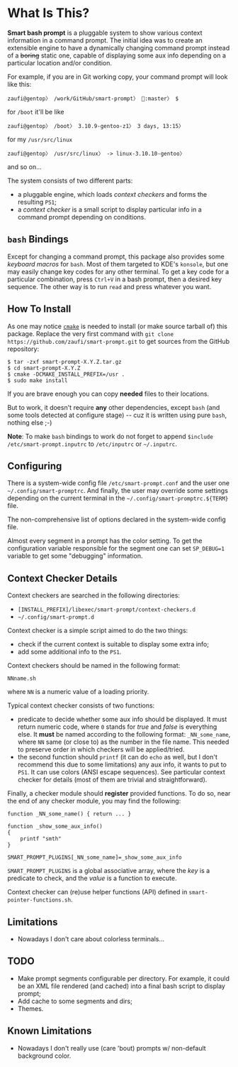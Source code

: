 What Is This?
=============

**Smart bash prompt** is a pluggable system to show various context information
in a command prompt. The initial idea was to create an extensible engine to
have a dynamically changing command prompt instead of a <strike>boring</strike>
static one, capable of displaying some aux info depending on a particular
location and/or condition.

For example, if you are in Git working copy, your command prompt will look like this:

    zaufi@gentop〉 /work/GitHub/smart-prompt〉 :master〉 $

for `/boot` it'll be like

    zaufi@gentop〉 /boot〉 3.10.9-gentoo-z1〉 3 days, 13:15〉

for my `/usr/src/linux`

    zaufi@gentop〉 /usr/src/linux〉 -> linux-3.10.10-gentoo〉

and so on...


The system consists of two different parts:
- a pluggable engine, which loads _context checkers_ and forms the resulting `PS1`;
- a _context checker_ is a small script to display particular info in a command
  prompt depending on conditions.


`bash` Bindings
---------------

Except for changing a command prompt, this package also provides some
_keyboard macros_ for `bash`. Most of them targeted to KDE's `konsole`, but one
may easily change key codes for any other terminal. To get a key code for a
particular combination, press `Ctrl+V` in a bash prompt, then a desired key
sequence. The other way is to run `read` and press whatever you want.


How To Install
--------------

As one may notice [`cmake`](http://cmake.org) is needed to install
(or make source tarball of) this package. Replace the very first command with
`git clone https://github.com/zaufi/smart-prompt.git` to get sources from the
GitHub repository:

    $ tar -zxf smart-prompt-X.Y.Z.tar.gz
    $ cd smart-prompt-X.Y.Z
    $ cmake -DCMAKE_INSTALL_PREFIX=/usr .
    $ sudo make install

If you are brave enough you can copy **needed** files to their locations.

But to work, it doesn't require **any** other dependencies, except `bash`
(and some tools detected at configure stage) -- cuz it is written using pure
`bash`, nothing else ;-)

**Note**: To make `bash` bindings to work do not forget to append
`$include /etc/smart-prompt.inputrc` to `/etc/inputrc` or `~/.inputrc`.


Configuring
-----------

There is a system-wide config file `/etc/smart-prompt.conf` and the user one
`~/.config/smart-promptrc`. And finally, the user may override some settings
depending on the current terminal in the `~/.config/smart-promptrc.${TERM}`
file.

The non-comprehensive list of options declared in the system-wide config file.

Almost every segment in a prompt has the color setting. To get the configuration
variable responsible for the segment one can set `SP_DEBUG=1` variable to get
some "debugging" information.


Context Checker Details
-----------------------

Context checkers are searched in the following directories:
- `[INSTALL_PREFIX]/libexec/smart-prompt/context-checkers.d`
- `~/.config/smart-prompt.d`

Context checker is a simple script aimed to do the two things:
- check if the current context is suitable to display some extra info;
- add some additional info to the `PS1`.


Context checkers should be named in the following format:

    NNname.sh

where `NN` is a numeric value of a loading priority.

Typical context checker consists of two functions:
* predicate to decide whether some aux info should be displayed. It must return
  numeric code, where `0` stands for _true_ and _false_ is everything else. It
  **must** be named according to the following format: `_NN_some_name`, where
  `NN` same (or close to) as the number in the file name. This needed to preserve
  order in which checkers will be applied/tried.
* the second function should `printf` (it can do `echo` as well, but I don't
  recommend this due to some limitations) any aux info, it wants to put to
  `PS1`. It can use colors (ANSI escape sequences). See particular context
  checker for details (most of them are trivial and straightforward).

Finally, a checker module should **register** provided functions. To do so, near
the end of any checker module, you may find the following:

    function _NN_some_name() { return ... }

    function _show_some_aux_info()
    {
        printf "smth"
    }

    SMART_PROMPT_PLUGINS[_NN_some_name]=_show_some_aux_info

`SMART_PROMPT_PLUGINS` is a global associative array, where the _key_ is a
predicate to check, and the _value_ is a function to execute.

Context checker can (re)use helper functions (API) defined in `smart-pointer-functions.sh`.


Limitations
-----------

* Nowadays I don't care about colorless terminals...

TODO
----

* Make prompt segments configurable per directory. For example, it could be an
  XML file rendered (and cached) into a final bash script to display prompt;
* Add cache to some segments and dirs;
* Themes.


Known Limitations
-----------------

* Nowadays I don't really use (care 'bout) prompts w/ non-default background color.
